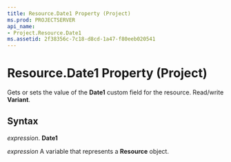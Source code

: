 ```yaml
---
title: Resource.Date1 Property (Project)
ms.prod: PROJECTSERVER
api_name:
- Project.Resource.Date1
ms.assetid: 2f38356c-7c18-d8cd-1a47-f80eeb020541
---
```



# Resource.Date1 Property (Project)

Gets or sets the value of the  **Date1** custom field for the resource. Read/write **Variant**.


## Syntax

 _expression_. **Date1**

 _expression_ A variable that represents a **Resource** object.


